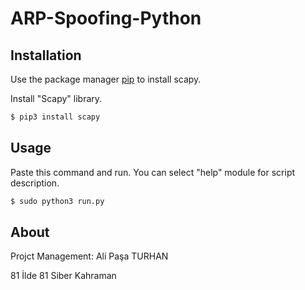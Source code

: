 # ARP-Spoofing-Python

## Installation

Use the package manager [pip](https://pip.pypa.io/en/stable/) to install scapy.

Install "Scapy" library.
```bash
$ pip3 install scapy
```
## Usage
Paste this command and run. You can select "help" module for script description.
```bash
$ sudo python3 run.py
```
## About
Projct Management: Ali Paşa TURHAN

81 İlde 81 Siber Kahraman
